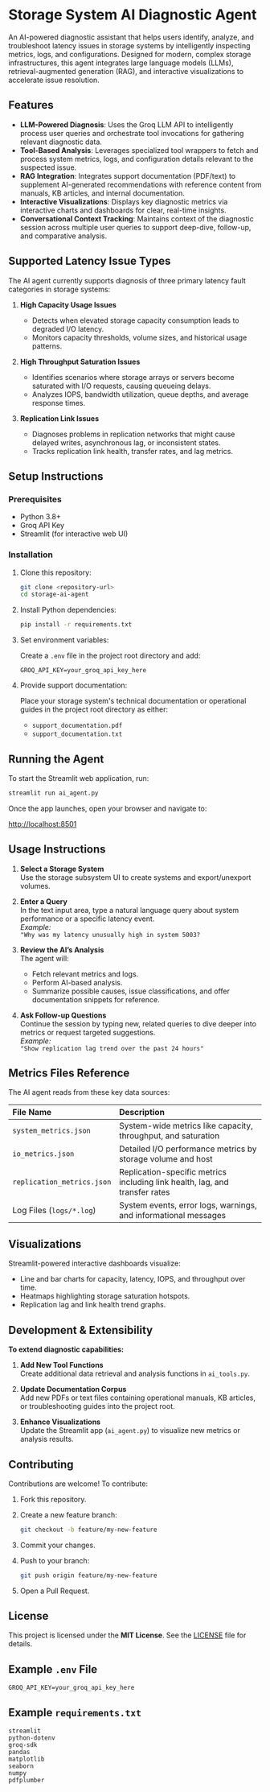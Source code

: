 # Storage System AI Diagnostic Agent

An AI-powered diagnostic assistant that helps users identify, analyze, and troubleshoot latency issues in storage systems by intelligently inspecting metrics, logs, and configurations. Designed for modern, complex storage infrastructures, this agent integrates large language models (LLMs), retrieval-augmented generation (RAG), and interactive visualizations to accelerate issue resolution.

## Features

- **LLM-Powered Diagnosis**: Uses the Groq LLM API to intelligently process user queries and orchestrate tool invocations for gathering relevant diagnostic data.
- **Tool-Based Analysis**: Leverages specialized tool wrappers to fetch and process system metrics, logs, and configuration details relevant to the suspected issue.
- **RAG Integration**: Integrates support documentation (PDF/text) to supplement AI-generated recommendations with reference content from manuals, KB articles, and internal documentation.
- **Interactive Visualizations**: Displays key diagnostic metrics via interactive charts and dashboards for clear, real-time insights.
- **Conversational Context Tracking**: Maintains context of the diagnostic session across multiple user queries to support deep-dive, follow-up, and comparative analysis.

## Supported Latency Issue Types

The AI agent currently supports diagnosis of three primary latency fault categories in storage systems:

1. **High Capacity Usage Issues**
   - Detects when elevated storage capacity consumption leads to degraded I/O latency.
   - Monitors capacity thresholds, volume sizes, and historical usage patterns.

2. **High Throughput Saturation Issues**
   - Identifies scenarios where storage arrays or servers become saturated with I/O requests, causing queueing delays.
   - Analyzes IOPS, bandwidth utilization, queue depths, and average response times.

3. **Replication Link Issues**
   - Diagnoses problems in replication networks that might cause delayed writes, asynchronous lag, or inconsistent states.
   - Tracks replication link health, transfer rates, and lag metrics.

## Setup Instructions

### Prerequisites

- Python 3.8+
- Groq API Key 
- Streamlit (for interactive web UI)

### Installation

1. Clone this repository:

   ```bash
   git clone <repository-url>
   cd storage-ai-agent
   ```

2. Install Python dependencies:

   ```bash
   pip install -r requirements.txt
   ```

3. Set environment variables:

   Create a `.env` file in the project root directory and add:

   ```env
   GROQ_API_KEY=your_groq_api_key_here
   ```

4. Provide support documentation:

   Place your storage system's technical documentation or operational guides in the project root directory as either:

   - `support_documentation.pdf`
   - `support_documentation.txt`

## Running the Agent

To start the Streamlit web application, run:

```bash
streamlit run ai_agent.py
```

Once the app launches, open your browser and navigate to:

[http://localhost:8501](http://localhost:8501)

## Usage Instructions

1. **Select a Storage System**  
   Use the storage subsystem UI to create systems and export/unexport volumes.

2. **Enter a Query**  
   In the text input area, type a natural language query about system performance or a specific latency event.  
   _Example:_  
   `"Why was my latency unusually high in system 5003?`

3. **Review the AI’s Analysis**  
   The agent will:
   - Fetch relevant metrics and logs.
   - Perform AI-based analysis.
   - Summarize possible causes, issue classifications, and offer documentation snippets for reference.

5. **Ask Follow-up Questions**  
   Continue the session by typing new, related queries to dive deeper into metrics or request targeted suggestions.  
   _Example:_  
   `"Show replication lag trend over the past 24 hours"`

## Metrics Files Reference

The AI agent reads from these key data sources:

| File Name                  | Description                                              |
|:--------------------------|:---------------------------------------------------------|
| `system_metrics.json`      | System-wide metrics like capacity, throughput, and saturation |
| `io_metrics.json`          | Detailed I/O performance metrics by storage volume and host |
| `replication_metrics.json` | Replication-specific metrics including link health, lag, and transfer rates |
| Log Files (`logs/*.log`)   | System events, error logs, warnings, and informational messages |

## Visualizations

Streamlit-powered interactive dashboards visualize:

- Line and bar charts for capacity, latency, IOPS, and throughput over time.
- Heatmaps highlighting storage saturation hotspots.
- Replication lag and link health trend graphs.

## Development & Extensibility

**To extend diagnostic capabilities:**

1. **Add New Tool Functions**  
   Create additional data retrieval and analysis functions in `ai_tools.py`.

2. **Update Documentation Corpus**  
   Add new PDFs or text files containing operational manuals, KB articles, or troubleshooting guides into the project root.

3. **Enhance Visualizations**  
   Update the Streamlit app (`ai_agent.py`) to visualize new metrics or analysis results.

## Contributing

Contributions are welcome! To contribute:

1. Fork this repository.
2. Create a new feature branch:

   ```bash
   git checkout -b feature/my-new-feature
   ```

3. Commit your changes.
4. Push to your branch:

   ```bash
   git push origin feature/my-new-feature
   ```

5. Open a Pull Request.

## License

This project is licensed under the **MIT License**. See the [LICENSE](LICENSE) file for details.


## Example `.env` File

```env
GROQ_API_KEY=your_groq_api_key_here
```

## Example `requirements.txt`

```
streamlit
python-dotenv
groq-sdk
pandas
matplotlib
seaborn
numpy
pdfplumber
```
